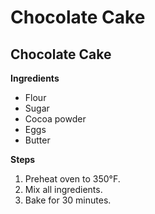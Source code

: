 # Chocolate Cake

## Chocolate Cake

**Ingredients**

* Flour
* Sugar
* Cocoa powder
* Eggs
* Butter

**Steps**

1. Preheat oven to 350°F.
2. Mix all ingredients.
3. Bake for 30 minutes.
